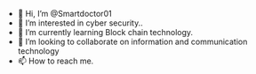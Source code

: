 - 👋 Hi, I’m @Smartdoctor01
- 👀 I’m interested in cyber security..
- 🌱 I’m currently learning Block chain technology.
- 💞️ I’m looking to collaborate on information and communication technology
- 📫 How to reach me.

<!---
Smartdoctor01/Smartdoctor01 is a ✨ special ✨ repository because its `README.md` (this file) appears on your GitHub profile.
You can click the Preview link to take a look at your changes.
--->
